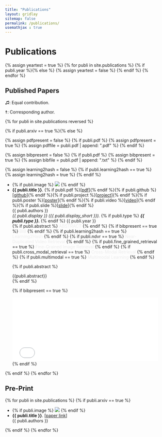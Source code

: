 ```yaml
---
title: "Publications"
layout: gridlay
sitemap: false
permalink: /publications/
usemathjax : true
---
```


# Publications

{% assign yeartest = true %}
{% for publi in site.publications %}
  {% if publi.year %}{% else %}
   {% assign yeartest = false %}
  {% endif %}
{% endfor %}

## Published Papers

&#9835;: Equal contribution.

&#9768;: Corresponding author.


{% for publi in site.publications reversed %}

  {% if publi.arxiv == true %}{% else %}

  {% assign pdfpresent = false %}
  {% if publi.pdf %}
    {% assign pdfpresent = true %}
    {% assign pdffile = publi.pdf  | append: ".pdf" %}
  {% endif %}

  {% assign bibpresent = false %}
  {% if publi.pdf %}
    {% assign bibpresent = true %}
    {% assign bibfile = publi.pdf  | append: ".txt" %}
  {% endif %}

  {% assign learning2hash = false %}
  {% if publi.learning2hash == true %}
    {% assign learning2hash = true %}
  {% endif %}

  <div class="well-sm publication-entry">
  <ul class="flex-container">
  <li class="flex-item1">
    {% if publi.image %}
     <img src="{{ site.url }}{{ site.baseurl }}/publications/{{ publi.image }}" class="img-responsive"/>
    {% endif %}
  </li>
  <li class="flex-item2">
    <!-- <strong>{{ publi.title }}</strong>. {% if publi.pdf %}[<a href="{{ pdffile }}" target="_blank">pdf</a>]{% endif %}{% if publi.github %}[<a href="{{ publi.github }}" target="_blank">github</a>]{% endif %}<br/> -->
    <strong>{{ publi.title }}</strong>. {% if publi.pdf %}[<a href="{{ pdffile }}" target="_blank">pdf</a>]{% endif %}{% if publi.github %}[<a href="{{ publi.github }}" target="_blank">github</a>]{% endif %}{% if publi.project %}[<a href="{{ publi.project }}" target="_blank">project</a>]{% endif %}{% if publi.poster %}[<a href="{{ publi.poster }}" target="_blank">poster</a>]{% endif %}{% if publi.video %}[<a href="{{ publi.video }}" target="_blank">video</a>]{% endif %}{% if publi.slide %}[<a href="{{ publi.slide }}" target="_blank">slide</a>]{% endif %}<br/>
    {{ publi.authors }}<br/>
    <em>{{ publi.display }} ({{ publi.display_short }}).</em>
    {% if publi.type %}
    <strong><em>{{ publi.type }}.</em> </strong>
    {% endif %}
    {{ publi.year }}<br/>
    {% if publi.abstract %} <a data-bs-toggle="collapse" href="#{{publi.pdf}}"  class="btn-abstract" style="text-decoration:none; color:#ebebeb; hover:#ebebeb;" role="button" aria-expanded="false" aria-controls="{{publi.pdf}}">ABSTRACT</a> {% endif %}
    {% if bibpresent == true %} <a data-bs-toggle="collapse" href="#{{publi.pdf}}2"  class="btn-bib" style="text-decoration:none; color:#ebebeb; hover:#ebebeb;" role="button" aria-expanded="false" aria-controls="{{publi.pdf}}2">BIB</a> {% endif %}
    {% if publi.learning2hash == true %} <a class="btn-l2h" style="text-decoration:none; color:#ebebeb; hover:#ebebeb;" role="button" aria-expanded="false" aria-controls="{{publi.pdf}}2">Learning2Hash</a> {% endif %}
    {% if publi.ndvr == true %} <a class="btn-ndvr" style="text-decoration:none; color:#ebebeb; hover:#ebebeb;" role="button" aria-expanded="false" aria-controls="{{publi.pdf}}2">Near-Duplicated Video Retrieval</a> {% endif %}
    {% if publi.fine_grained_retrieval == true %} <a class="btn-fgr" style="text-decoration:none; color:#ebebeb; hover:#ebebeb;" role="button" aria-expanded="false" aria-controls="{{publi.pdf}}2">Fine-Grained Image Retrieval</a> {% endif %}
    {% if publi.cross_modal_retrieval == true %} <a class="btn-cmr" style="text-decoration:none; color:#ebebeb; hover:#ebebeb;" role="button" aria-expanded="false" aria-controls="{{publi.pdf}}2">Cross-Modal Retrieval</a> {% endif %}
    {% if publi.multimodal == true %} <a class="btn-mml" style="text-decoration:none; color:#ebebeb; hover:#ebebeb;" role="button" aria-expanded="false" aria-controls="{{publi.pdf}}2">Multimodal Learning</a> {% endif %}
    <!-- {% if pdfpresent == true %}<a href="{{ pdffile }}" target="_blank"><button class="btn-pdf">PDF</button></a>{% endif %} -->
    <!-- {% if publi.arxiv %}<a href="https://arxiv.org/abs/{{ publi.arxiv }}" target="_blank"><button class="btn-arxiv">ARXIV</button></a> {% endif %} -->
    <!-- {% if publi.github %}<a href="{{ publi.github }}" target="_blank"><button class="btn-code">github</button></a> {% endif %} -->

  {% if publi.abstract %}
  <div class="collapse" id="{{publi.pdf}}"><div class="well-abstract">
   {{publi.abstract}}
  </div></div>
  {% endif %}

  {% if bibpresent == true %}
  <div class="collapse" id="{{publi.pdf}}2"><div class="well-bib">
   <iframe src='{{site.url}}{{site.baseurl}}/publications/{{publi.pdf}}.txt' scrolling="yes" width="100%" height="210" frameborder="0"></iframe>
  </div></div>
  {% endif %}

  </li>
  </ul>
  </div>
  {% endif %}
{% endfor %}


<!-- what is it? $$\beta$$ so, what should i do? -->
<!-- &#9824;&#9768;&#182;&#9835;&#10081; -->


## Pre-Print
{% for publi in site.publications %}
  {% if publi.arxiv == true %}
  <div class="well-sm publication-entry">
  <ul class="flex-container">
  <li class="flex-item1">
    {% if publi.image %}
    <img src="{{ site.url }}{{ site.baseurl }}/publications/{{ publi.image }}" class="img-responsive"/>
    {% endif %}
  </li>
  <li class="flex-item2">
    <strong>{{ publi.title }}</strong>. [<a href="{{ publi.link }}" target="_blank">paper link</a>]<br/>
    {{ publi.authors }}<br/>
  </li>
  </ul>
  </div>
  {% endif %}
{% endfor %}
